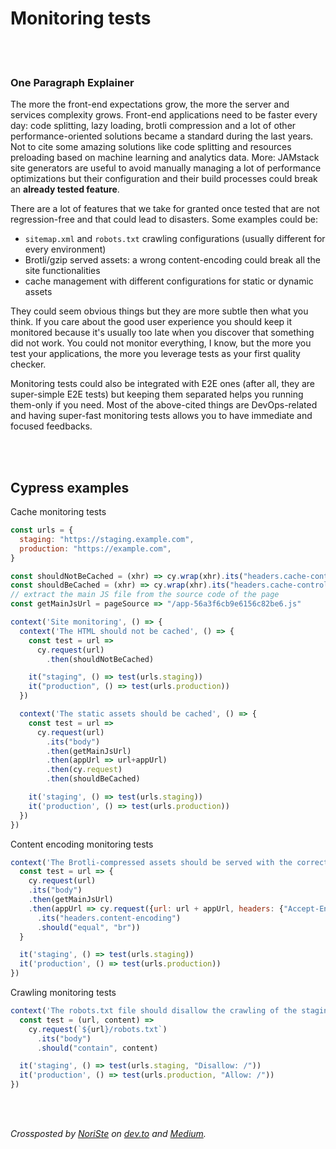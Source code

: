 # Monitoring tests

<br/><br/>

### One Paragraph Explainer

The more the front-end expectations grow, the more the server and services complexity grows. Front-end applications need to be faster every day: code splitting, lazy loading, brotli compression and a lot of other performance-oriented solutions became a standard during the last years. Not to cite some amazing solutions like code splitting and resources preloading based on machine learning and analytics data. More: JAMstack site generators are useful to avoid manually managing a lot of performance optimizations but their configuration and their build processes could break an **already tested feature**.

There are a lot of features that we take for granted once tested that are not regression-free and that could lead to disasters. Some examples could be:
- `sitemap.xml` and `robots.txt` crawling configurations (usually different for every environment)
- Brotli/gzip served assets: a wrong content-encoding could break all the site functionalities
- cache management with different configurations for static or dynamic assets

They could seem obvious things but they are more subtle then what you think. If you care about the good user experience you should keep it monitored because it's usually too late when you discover that something did not work. You could not monitor everything, I know, but the more you test your applications, the more you leverage tests as your first quality checker.

Monitoring tests could also be integrated with E2E ones (after all, they are super-simple E2E tests) but keeping them separated helps you running them-only if you need. Most of the above-cited things are DevOps-related and having super-fast monitoring tests allows you to have immediate and focused feedbacks.

<br/><br/>

## Cypress examples

Cache monitoring tests

```javascript
const urls = {
  staging: "https://staging.example.com",
  production: "https://example.com",
}

const shouldNotBeCached = (xhr) => cy.wrap(xhr).its("headers.cache-control").should("equal", "public,max-age=0,must-revalidate")
const shouldBeCached = (xhr) => cy.wrap(xhr).its("headers.cache-control").should("equal", "public,max-age=31536000,immutable")
// extract the main JS file from the source code of the page
const getMainJsUrl = pageSource => "/app-56a3f6cb9e6156c82be6.js"

context('Site monitoring', () => {
  context('The HTML should not be cached', () => {
    const test = url =>
      cy.request(url)
        .then(shouldNotBeCached)

    it("staging", () => test(urls.staging))
    it("production", () => test(urls.production))
  })

  context('The static assets should be cached', () => {
    const test = url =>
      cy.request(url)
        .its("body")
        .then(getMainJsUrl)
        .then(appUrl => url+appUrl)
        .then(cy.request)
        .then(shouldBeCached)

    it('staging', () => test(urls.staging))
    it('production', () => test(urls.production))
  })
})
```

Content encoding monitoring tests

```javascript
context('The Brotli-compressed assets should be served with the correct content encoding', () => {
  const test = url => {
    cy.request(url)
    .its("body")
    .then(getMainJsUrl)
    .then(appUrl => cy.request({url: url + appUrl, headers: {"Accept-Encoding": "br"}})
      .its("headers.content-encoding")
      .should("equal", "br"))
  }

  it('staging', () => test(urls.staging))
  it('production', () => test(urls.production))
})
```

Crawling monitoring tests
```javascript
context('The robots.txt file should disallow the crawling of the staging site and allow the production one', () => {
  const test = (url, content) =>
    cy.request(`${url}/robots.txt`)
      .its("body")
      .should("contain", content)

  it('staging', () => test(urls.staging, "Disallow: /"))
  it('production', () => test(urls.production, "Allow: /"))
})
```

<br /><br />

*Crossposted by [NoriSte](https://github.com/NoriSte) on [dev.to](https://dev.to/noriste/the-concept-of-monitoring-tests-4l5j) and [Medium](https://medium.com/@NoriSte/the-concept-of-monitoring-tests-d7cb5af514e5).*
